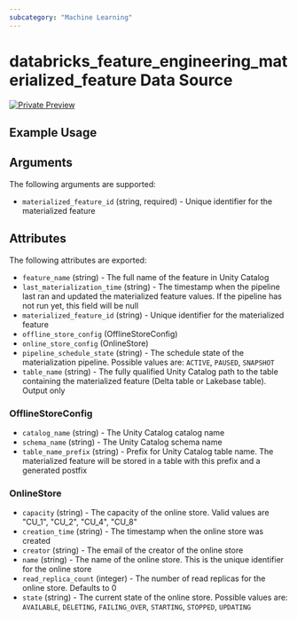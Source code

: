 ```yaml
---
subcategory: "Machine Learning"
---
```

# databricks_feature_engineering_materialized_feature Data Source
[![Private Preview](https://img.shields.io/badge/Release_Stage-Private_Preview-blueviolet)](https://docs.databricks.com/aws/en/release-notes/release-types)



## Example Usage


## Arguments
The following arguments are supported:
* `materialized_feature_id` (string, required) - Unique identifier for the materialized feature

## Attributes
The following attributes are exported:
* `feature_name` (string) - The full name of the feature in Unity Catalog
* `last_materialization_time` (string) - The timestamp when the pipeline last ran and updated the materialized feature values.
  If the pipeline has not run yet, this field will be null
* `materialized_feature_id` (string) - Unique identifier for the materialized feature
* `offline_store_config` (OfflineStoreConfig)
* `online_store_config` (OnlineStore)
* `pipeline_schedule_state` (string) - The schedule state of the materialization pipeline. Possible values are: `ACTIVE`, `PAUSED`, `SNAPSHOT`
* `table_name` (string) - The fully qualified Unity Catalog path to the table containing the materialized feature (Delta table or Lakebase table). Output only

### OfflineStoreConfig
* `catalog_name` (string) - The Unity Catalog catalog name
* `schema_name` (string) - The Unity Catalog schema name
* `table_name_prefix` (string) - Prefix for Unity Catalog table name.
  The materialized feature will be stored in a table with this prefix and a generated postfix

### OnlineStore
* `capacity` (string) - The capacity of the online store. Valid values are "CU_1", "CU_2", "CU_4", "CU_8"
* `creation_time` (string) - The timestamp when the online store was created
* `creator` (string) - The email of the creator of the online store
* `name` (string) - The name of the online store. This is the unique identifier for the online store
* `read_replica_count` (integer) - The number of read replicas for the online store. Defaults to 0
* `state` (string) - The current state of the online store. Possible values are: `AVAILABLE`, `DELETING`, `FAILING_OVER`, `STARTING`, `STOPPED`, `UPDATING`